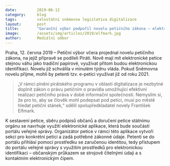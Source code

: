 ```yaml
---
date:         2019-06-12
category:     blog
tags:         celostátní sněmovna legislativa digitalizace
layout:       post
title:        "Garanční výbor podpořil novelu petičního zákona – elektronické petice mají mít stejnou váhu jako papírové"
image:        /assets/img/articles/2019/elfmark.jpg
author:       Mediální odbor
---
```



Praha, 12. června 2019 – Petiční výbor včera projednal novelu petičního zákona, na jejíž přípravě se podíleli Piráti. Nově mají mít elektronické petice stejnou váhu jako tradiční papírové, využívat přitom budou elektronickou identifikaci. Novelu již schválila v minulém týdnu vláda. Pokud Sněmovna novelu přijme, mohli by petenti tzv. e-petici využívat již od roku 2021.

> „V rámci plnění pirátského programu v oblasti digitalizace je nezbytné doplnit zákon o právu petičním o pravidla umožňující efektivní realizaci petičního práva v době informační společnosti. Nemyslím si, že pro to, aby se člověk mohl podepsat pod petici, musí po městě hledat petiční stánek,“ sdělil spolupředkladatel novely František Elfmark.

K sestavení petice, sběru podpisů občanů a doručení petice státnímu orgánu se navrhuje využití elektronické aplikace, která bude součástí portálu veřejné správy. Organizátor petice v rámci této aplikace vytvoří sekci pro konkrétní petici a zadá potřebné zákonné údaje. Petenti se do portálu přihlásí pomocí prostředku se zaručenou identitou, tedy přístupem do portálu veřejné správy s využitím prostředků pro elektronickou identifikaci – občanským průkazem se strojově čitelnými údaji a s kontaktním elektronickým čipem.
